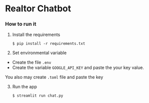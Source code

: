 # Realtor Chatbot

### How to run it 

1. Install the requirements

   ```
   $ pip install -r requirements.txt
   ```
2. Set environmental variable
  - Create the file `.env`
  - Create the variable `GOOGLE_API_KEY` and paste the your key value.

You also may create `.toml` file and paste the key

3. Run the app

   ```
   $ streamlit run chat.py
   ```
